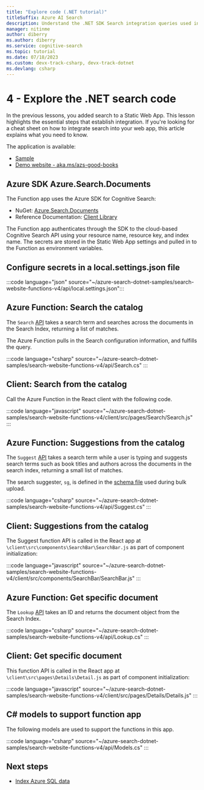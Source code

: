 ```yaml
---
title: "Explore code (.NET tutorial)"
titleSuffix: Azure AI Search
description: Understand the .NET SDK Search integration queries used in the Search-enabled website with this cheat sheet.
manager: nitinme
author: diberry
ms.author: diberry
ms.service: cognitive-search
ms.topic: tutorial
ms.date: 07/18/2023
ms.custom: devx-track-csharp, devx-track-dotnet
ms.devlang: csharp
---
```


# 4 - Explore the .NET search code

In the previous lessons, you added search to a Static Web App. This lesson highlights the essential steps that establish integration. If you're looking for a cheat sheet on how to integrate search into your web app, this article explains what you need to know.

The application is available: 
* [Sample](https://github.com/azure-samples/azure-search-dotnet-samples/tree/master/search-website-functions-v4)
* [Demo website - aka.ms/azs-good-books](https://aka.ms/azs-good-books)

## Azure SDK Azure.Search.Documents

The Function app uses the Azure SDK for Cognitive Search:

* NuGet: [Azure.Search.Documents](https://www.nuget.org/packages/Azure.Search.Documents/)
* Reference Documentation: [Client Library](/dotnet/api/overview/azure/search)

The Function app authenticates through the SDK to the cloud-based Cognitive Search API using your resource name, resource key, and index name. The secrets are stored in the Static Web App settings and pulled in to the Function as environment variables. 

## Configure secrets in a local.settings.json file

:::code language="json" source="~/azure-search-dotnet-samples/search-website-functions-v4/api/local.settings.json":::

## Azure Function: Search the catalog

The `Search` [API](https://github.com/Azure-Samples/azure-search-dotnet-samples/blob/master/search-website-functions-v4/api/Search.cs) takes a search term and searches across the documents in the Search Index, returning a list of matches. 

The Azure Function pulls in the Search configuration information, and fulfills the query.

:::code language="csharp" source="~/azure-search-dotnet-samples/search-website-functions-v4/api/Search.cs" :::

## Client: Search from the catalog

Call the Azure Function in the React client with the following code. 

:::code language="javascript" source="~/azure-search-dotnet-samples/search-website-functions-v4/client/src/pages/Search/Search.js" :::

## Azure Function: Suggestions from the catalog

The `Suggest` [API](https://github.com/Azure-Samples/azure-search-dotnet-samples/blob/master/search-website-functions-v4/api/Suggest.cs) takes a search term while a user is typing and suggests search terms such as book titles and authors across the documents in the search index, returning a small list of matches. 

The search suggester, `sg`, is defined in the [schema file](https://github.com/Azure-Samples/azure-search-dotnet-samples/blob/master/search-website-functions-v4/bulk-insert/BookSearchIndex.cs) used during bulk upload.

:::code language="csharp" source="~/azure-search-dotnet-samples/search-website-functions-v4/api/Suggest.cs"  :::

## Client: Suggestions from the catalog

The Suggest function API is called in the React app at `\client\src\components\SearchBar\SearchBar.js` as part of component initialization:

:::code language="javascript" source="~/azure-search-dotnet-samples/search-website-functions-v4/client/src/components/SearchBar/SearchBar.js" :::

## Azure Function: Get specific document 

The `Lookup` [API](https://github.com/Azure-Samples/azure-search-dotnet-samples/blob/master/search-website-functions-v4/api/Lookup.cs) takes an ID and returns the document object from the Search Index. 

:::code language="csharp" source="~/azure-search-dotnet-samples/search-website-functions-v4/api/Lookup.cs"  :::

## Client: Get specific document 

This function API is called in the React app at `\client\src\pages\Details\Detail.js` as part of component initialization:

:::code language="javascript" source="~/azure-search-dotnet-samples/search-website-functions-v4/client/src/pages/Details/Details.js"  :::

## C# models to support function app

The following models are used to support the functions in this app.

:::code language="csharp" source="~/azure-search-dotnet-samples/search-website-functions-v4/api/Models.cs" :::

## Next steps

* [Index Azure SQL data](search-indexer-tutorial.md)
